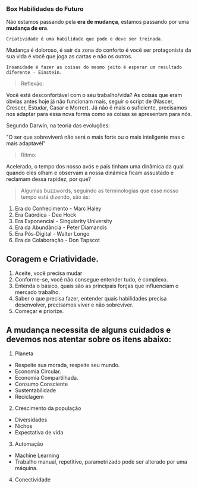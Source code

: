 ### Box Habilidades do Futuro

Não estamos passando pela **era de mudança**, estamos passando por uma **mudança de era**.

`Criatividade é uma habilidade que pode e deve ser treinada.`

Mudança é doloroso, é sair da zona do conforto é você ser protagonista da sua vida é você que joga as cartas e não os outros.


`Insanidade é fazer as coisas do mesmo jeito é esperar um resultado diferente - Einstein.`


> Reflexão: 

Você está desconfortável com o seu trabalho/vida? As coisas que eram óbvias antes hoje já não funcionam mais, seguir o script de (Nascer, Crescer, Estudar, Casar e Morrer). Já não é mais o suficiente, precisamos nos adaptar para essa nova forma como as coisas se apresentam para nós.

Segundo Darwin, na teoria das evoluções:

"O ser que sobreviverá não será o mais forte ou o mais inteligente mas o mais adaptavél"

> Ritmo: 

Acelerado, o tempo dos nosso avós e pais tinham uma dinâmica da qual quando eles olham e observam a nossa dinâmica ficam assustado e reclamam dessa rapidez, por que?

> Algumas buzzwords, seguindo as terminologias que esse nosso tempo está dizendo, são ás: 

1. Era do Conhecimento - Marc Haley
2. Era Caórdica - Dee Hock
3. Era Exponencial - Singularity University
4. Era da Abundância - Peter Diamandis
5. Era Pós-Digital - Walter Longo
6. Era da Colaboração - Don Tapscot


## Coragem e Criatividade.

1. Aceite, você precisa mudar
2. Conforme-se, você não consegue entender tudo, é complexo.
3. Entenda o básico, quais são as principais forças que influenciam  o mercado trabalho.
4. Saber o que precisa fazer, entender quais habilidades precisa desenvolver, precisamos viver e não sobreviver.
5. Começar e priorize.


## A mudança necessita de alguns cuidados e devemos nos atentar sobre os itens abaixo:

1. Planeta
- Respeite sua morada, respeite seu mundo.
- Economia Circular.
- Economia Compartilhada.
- Consumo Consciente 
- Sustentabilidade
- Reciclagem

2. Crescimento da população
- Diversidades
- Nichos
- Expectativa de vida

3. Automação
- Machine Learning 
- Trabalho manual, repetitivo, parametrizado pode ser alterado por uma máquina.

4. Conectividade

